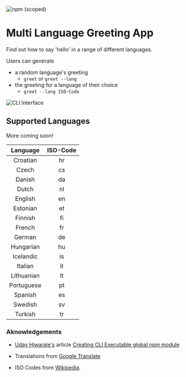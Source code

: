 ![npm (scoped)](https://img.shields.io/npm/v/@akp-13/greetings)

# Multi Language Greeting App

Find out how to say 'hello' in a range of different languages.

Users can generate

-   a random language's greeting
    -   `greet` or `greet --lang`
-   the greeting for a language of their choice
    -   `greet --lang ISO-Code`

![CLI Interface](https://res.cloudinary.com/de8a23w1z/image/upload/v1605203258/greetings/Screenshot_2020-11-12_at_17.47.23_dyqchf.png "CLI Interface")

## Supported Languages

More coming soon!

|  Language  | ISO-Code |
| :--------: | :------: |
|  Croatian  |    hr    |
|   Czech    |    cs    |
|   Danish   |    da    |
|   Dutch    |    nl    |
|  English   |    en    |
|  Estonian  |    et    |
|  Finnish   |    fi    |
|   French   |    fr    |
|   German   |    de    |
| Hungarian  |    hu    |
| Icelandic  |    is    |
|  Italian   |    it    |
| Lithuanian |    lt    |
| Portuguese |    pt    |
|  Spanish   |    es    |
|  Swedish   |    sv    |
|  Turkish   |    tr    |

### Aknowledgements

-   [Uday Hiwarale's](https://medium.com/@thatisuday) article [Creating CLI Executable global npm module](https://medium.com/jspoint/creating-cli-executable-global-npm-module-5ef734febe32)

-   Translations from [Google Translate](https://translate.google.co.uk/)

-   ISO Codes from [Wikipedia](https://en.wikipedia.org/wiki/List_of_ISO_639-1_codes).
